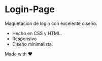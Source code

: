 # Login-Page
Maquetacion de login con excelente diseño.

- Hecho en CSS y HTML.
- Responsivo
- Diseño minimalista.

Made with ❤️
